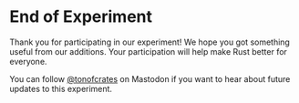 # End of Experiment

Thank you for participating in our experiment! We hope you got something useful from our additions. Your participation will help make Rust better for everyone.

You can follow [@tonofcrates](https://mastodon.social/@tonofcrates) on Mastodon if you want to hear about future updates to this experiment.